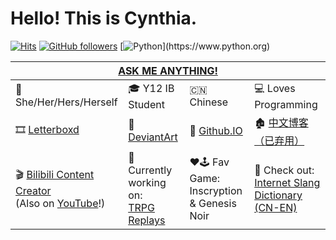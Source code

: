 # Hello! This is Cynthia.
[![Hits](https://hits.seeyoufarm.com/api/count/incr/badge.svg?url=https%3A%2F%2Fgithub.com%2FCynthia7979&count_bg=%235CD202&title_bg=%23555555&icon=&icon_color=%23000000&title=Visitors&edge_flat=false)](https://hits.seeyoufarm.com)
[![GitHub followers](https://img.shields.io/github/followers/Cynthia7979.svg?style=flat&label=Follows&maxAge=2592000)](https://github.com/Cynthia7979?tab=followers)
[![Python](https://img.shields.io/static/v1?logo=python&logoColor=ffffff&message=Yes!&color=blue&label=Python?)](https://www.python.org)

<table>
<thead>
  <tr>
    <th colspan="4"><a href="http://cynthiawangqa.chatango.com/" target="_blank" rel="noopener noreferrer">ASK ME ANYTHING!</a></th>
  </tr>
</thead>
<tbody>
  <tr>
    <td>👩 She/Her/Hers/Herself</td>
    <td>🎓 Y12 IB Student</td>
    <td>🇨🇳 Chinese</td>
    <td>💻 Loves Programming</td>
  </tr>
  <tr>
    <td>🎞 <a href="https://letterboxd.com/cynthia7979/" target="_blank" rel="noopener noreferrer">Letterboxd</a></td>
    <td>🎨 <a href="https://www.deviantart.com/cynthia7979" target="_blank" rel="noopener noreferrer">DeviantArt</a></td>
    <td>🔗 <a href="https://cynthia7979.github.io/">Github.IO </a></td>
    <td>🏚 <a href="http://cynthia-s-cabin.wikidot.com/" target="_blank" rel="noopener noreferrer">中文博客（已弃用）</a></td>
  </tr>
  <tr>
    <td>🎬 <a href="https://space.bilibili.com/277809595">Bilibili Content Creator</a><br>(Also on <a href="https://www.youtube.com/channel/UCUroThMlKogLinWAnoQBs2g">YouTube</a>!)</td>
    <td>💼 Currently working on:<br><a href="https://www.bilibili.com/video/BV1pq4y1M7QN">TRPG Replays</a></td>
    <td>❤🕹 Fav Game:<br>Inscryption &amp; Genesis Noir</td>
    <td>📕 Check out:<br><a href="https://cynthia7979.github.io/www-dict/" target="_blank" rel="noopener noreferrer">Internet Slang Dictionary (CN-EN)</a></td>
  </tr>
</tbody>
</table>
